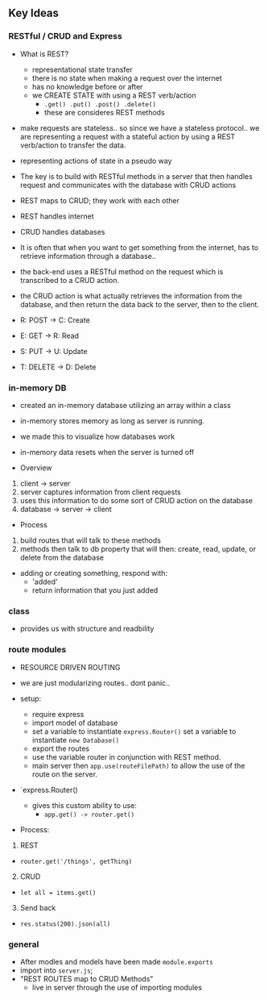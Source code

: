 ## Key Ideas

### RESTful / CRUD and Express
- What is REST?
  - representational state transfer
  - there is no state when making a request over the internet
  - has no knowledge before or after
  - we CREATE STATE with using a REST verb/action
    - `.get() .put() .post() .delete()`
    - these are consideres REST methods
- make requests are stateless.. so since we have a stateless protocol.. we are representing a request with a stateful action by using a REST verb/action to transfer the data.
- representing actions of state in a pseudo way

- The key is to build with RESTful methods in a server that then handles request and communicates with the database with CRUD actions
- REST maps to CRUD; they work with each other
- REST handles internet
- CRUD handles databases
- It is often that when you want to get something from the internet, has to retrieve information through a database..
- the back-end uses a RESTful method on the request which is transcribed to a CRUD action.
- the CRUD action is what actually retrieves the information from the database, and then return the data back to the server, then to the client.

- R: POST -> C: Create
- E: GET -> R: Read
- S: PUT -> U: Update
- T: DELETE -> D: Delete


### in-memory DB
- created an in-memory database utilizing an array within a class
- in-memory stores memory as long as server is running.
- we made this to visualize how databases work
- in-memory data resets when the server is turned off

- Overview
1. client -> server
2. server captures information from client requests
3. uses this information to do some sort of CRUD action on the database
4. database -> server -> client

- Process
1. build routes that will talk to these methods
2. methods then talk to db property that will then: create, read, update, or delete from the database

- adding or creating something, respond with:
  - 'added'
  - return information that you just added

### class
- provides us with structure and readbility

### route modules
- RESOURCE DRIVEN ROUTING
- we are just modularizing routes.. dont panic..

- setup:
  - require express
  - import model of database
  - set a variable to instantiate `express.Router()`
  set a variable to instantiate `new Database()`
  - export the routes
  - use the variable router in conjunction with REST method.
  - main server then `app.use(routeFilePath)` to allow the use of the route on the server.

- `express.Router()
  - gives this custom ability to use:
    - `app.get() -> router.get()`


- Process:
1. REST
  - `router.get('/things', getThing)`
2. CRUD
  - `let all = items.get()`
3. Send back
  - `res.status(200).json(all)`

### general
- After modles and models have been made `module.exports`
- import into `server.js`;
- "REST ROUTES map to CRUD Methods"
  - live in server through the use of importing modules